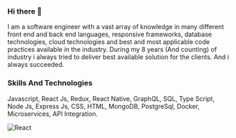 ### Hi there 👋

I am a software engineer with a vast array of knowledge in many different front end and back end languages, responsive frameworks, database technologies, cloud technologies and best and most applicable code practices available in the industry. During my 8 years (And counting) of industry i always tried to deliver best available solution for the clients. And i always succeeded.


### Skills And Technologies

Javascript, React Js, Redux, React Native, GraphQL, SQL, Type Script, Node Js, Express Js, CSS, HTML, MongoDB, PostgreSql, Docker, Microservices, API Integration.

![React](https://img.shields.io/badge/react-%2320232a.svg?style=for-the-badge&logo=react&logoColor=%2361DAFB)


